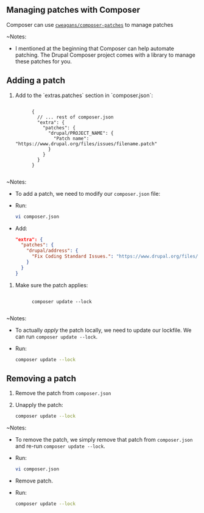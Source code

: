 ## Managing patches with Composer

Composer can use [`cweagans/composer-patches`](https://github.com/cweagans/composer-patches) to manage patches

~Notes:

*   I mentioned at the beginning that Composer can help automate patching. The Drupal Composer project comes with a library to manage these patches for you.


## Adding a patch

<ol>
  <li>
    <p>Add to the `extras.patches` section in `composer.json`:</p>
    <pre><code data-trim data-noescape class="json">
      {
        // ... rest of composer.json
        "extra": {
          "patches": {
            "drupal/PROJECT_NAME": {
              "Patch name": "https://www.drupal.org/files/issues/filename.patch"
            }
          }
        }
      }
    </code></pre>
  </li>
</ol>

~Notes:

*   To add a patch, we need to modify our `composer.json` file:

*   Run:

    ```bash
    vi composer.json
    ```

*   Add:

    ```json
    "extra": {
      "patches": {
        "drupal/address": {
          "Fix Coding Standard Issues.": "https://www.drupal.org/files/issues/address-fix_coding_standard-2819545-5.patch"
        }
      }
    }
    ```


<ol>
  <li>
    <p>Make sure the patch applies:</p>
    <pre><code data-trim data-noescape class="bash">
      composer update --lock
    </code></pre>
  </li>
</ol>

~Notes:

*   To actually _apply_ the patch locally, we need to update our lockfile. We can run `composer update --lock`.

*   Run:

    ```bash
    composer update --lock
    ```


## Removing a patch

1.  Remove the patch from `composer.json`

2.  Unapply the patch:

    ```bash
    composer update --lock
    ```

~Notes:

*   To remove the patch, we simply remove that patch from `composer.json` and re-run `composer update --lock`.

*   Run:

    ```bash
    vi composer.json
    ```

*   Remove patch.

*   Run:

    ```bash
    composer update --lock
    ```
